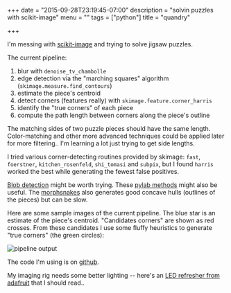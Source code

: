 +++
date = "2015-09-28T23:19:45-07:00"
description = "solvin puzzles with scikit-image"
menu = ""
tags = ["python"]
title = "quandry"

+++

I'm messing with [scikit-image](http://scikit-image.org/docs/dev/)
and trying to solve jigsaw puzzles.

The current pipeline:

1. blur with `denoise_tv_chambolle`
1. edge detection via the "marching squares" algorithm (`skimage.measure.find_contours`)
1. estimate the piece's centroid
1. detect corners (features really) with `skimage.feature.corner_harris`
1. identify the "true corners" of each piece
1. compute the path length between corners along the piece's outline

The matching sides of two puzzle pieces should have the same length.
Color-matching and other more advanced techniques could be applied later for more filtering..
I'm learning a lot just trying to get side lengths.

I tried various corner-detecting routines provided by skimage:
`fast`, `foerstner`, `kitchen_rosenfeld`, `shi_tomasi` and `subpix`,
but I found `harris` worked the best while generating the fewest false positives.

[Blob detection](http://scikit-image.org/docs/dev/auto_examples/plot_blob.html)
might be worth trying.
These [pylab methods](http://stackoverflow.com/questions/13586686/extract-external-contour-or-silhouette-of-image-in-python)
might also be useful.
The [morphsnakes](https://github.com/pmneila/morphsnakes)
also generates good concave hulls (outlines of the pieces) but can be slow.

Here are some sample images of the current pipeline.
The blue star is an estimate of the piece's centroid.
"Candidates corners" are shown as red crosses.
From these candidates I use some fluffy heuristics
to generate "true corners" (the green circles):

![pipeline output](/img/quandry-pipeline-output.png)

The code I'm using is on [github](https://github.com/yosemitebandit/quandry).

My imaging rig needs some better lighting --
here's an [LED refresher from adafruit](https://learn.adafruit.com/all-about-leds/overview)
that I should read..
